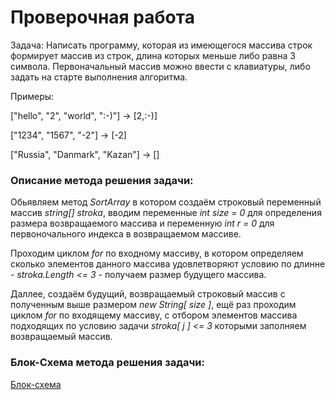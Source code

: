 # Проверочная работа

Задача: Написать программу, которая из имеющегося массива строк
формирует массив из строк, длина которых меньше либо равна 3 символа.
Первоначальный массив можно ввести с клавиатуры, либо задать на старте 
выполнения алгоритма.

Примеры:

 ["hello", "2", "world", ":-)"] -> [2,:-)]

 ["1234", "1567", "-2"] -> [-2]

 ["Russia", "Danmark", "Kazan"] -> [] 

### Описание метода решения задачи:

Обьявляем метод  *SortArray* в котором создаём строковый переменный массив *string[] stroka*, 
вводим переменные *int size = 0* для определения размера возвращаемого массива
и переменную *int r = 0* для первоночального индекса в возвращаемом массиве.

Проходим циклом  *for* по входному массиву, в котором определяем сколько элементов данного
массива удовлетворяют условию по длинне - *stroka.Length <= 3* - получаем размер будущего
массива.

Даллее, создаём будущий, возвращаемый строковый массив с полученным выше размером *new String[ size ]*,
ещё раз проходим циклом *for* по входящему массиву, с отбором элементов массива подходящих по
условию задачи *stroka[ j ] <= 3* которыми заполняем возвращаемый массив. 

### Блок-Схема метода решения задачи:

[Блок-схема](https://disk.yandex.ru/d/LyzGRFXWelZM9g)
 
